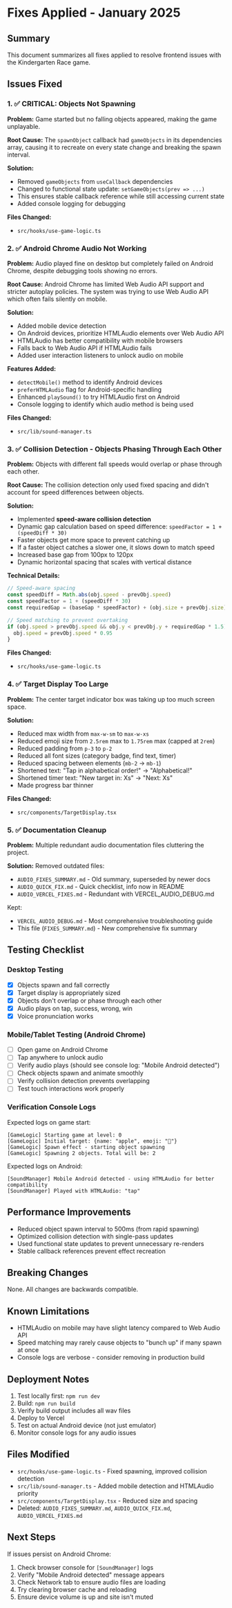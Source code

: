 # Fixes Applied - January 2025

## Summary

This document summarizes all fixes applied to resolve frontend issues with the Kindergarten Race game.

## Issues Fixed

### 1. ✅ CRITICAL: Objects Not Spawning

**Problem:** Game started but no falling objects appeared, making the game unplayable.

**Root Cause:** The `spawnObject` callback had `gameObjects` in its dependencies array, causing it to recreate on every state change and breaking the spawn interval.

**Solution:**

- Removed `gameObjects` from `useCallback` dependencies
- Changed to functional state update: `setGameObjects(prev => ...)`
- This ensures stable callback reference while still accessing current state
- Added console logging for debugging

**Files Changed:**

- `src/hooks/use-game-logic.ts`

### 2. ✅ Android Chrome Audio Not Working

**Problem:** Audio played fine on desktop but completely failed on Android Chrome, despite debugging tools showing no errors.

**Root Cause:** Android Chrome has limited Web Audio API support and stricter autoplay policies. The system was trying to use Web Audio API which often fails silently on mobile.

**Solution:**

- Added mobile device detection
- On Android devices, prioritize HTMLAudio elements over Web Audio API
- HTMLAudio has better compatibility with mobile browsers
- Falls back to Web Audio API if HTMLAudio fails
- Added user interaction listeners to unlock audio on mobile

**Features Added:**

- `detectMobile()` method to identify Android devices
- `preferHTMLAudio` flag for Android-specific handling
- Enhanced `playSound()` to try HTMLAudio first on Android
- Console logging to identify which audio method is being used

**Files Changed:**

- `src/lib/sound-manager.ts`

### 3. ✅ Collision Detection - Objects Phasing Through Each Other

**Problem:** Objects with different fall speeds would overlap or phase through each other.

**Root Cause:** The collision detection only used fixed spacing and didn't account for speed differences between objects.

**Solution:**

- Implemented **speed-aware collision detection**
- Dynamic gap calculation based on speed difference: `speedFactor = 1 + (speedDiff * 30)`
- Faster objects get more space to prevent catching up
- If a faster object catches a slower one, it slows down to match speed
- Increased base gap from 100px to 120px
- Dynamic horizontal spacing that scales with vertical distance

**Technical Details:**

```typescript
// Speed-aware spacing
const speedDiff = Math.abs(obj.speed - prevObj.speed)
const speedFactor = 1 + (speedDiff * 30)
const requiredGap = (baseGap * speedFactor) + (obj.size + prevObj.size) / 2

// Speed matching to prevent overtaking
if (obj.speed > prevObj.speed && obj.y < prevObj.y + requiredGap * 1.5) {
  obj.speed = prevObj.speed * 0.95
}
```

**Files Changed:**

- `src/hooks/use-game-logic.ts`

### 4. ✅ Target Display Too Large

**Problem:** The center target indicator box was taking up too much screen space.

**Solution:**

- Reduced max width from `max-w-sm` to `max-w-xs`
- Reduced emoji size from `2.5rem` max to `1.75rem` max (capped at `2rem`)
- Reduced padding from `p-3` to `p-2`
- Reduced all font sizes (category badge, find text, timer)
- Reduced spacing between elements (`mb-2` → `mb-1`)
- Shortened text: "Tap in alphabetical order!" → "Alphabetical!"
- Shortened timer text: "New target in: Xs" → "Next: Xs"
- Made progress bar thinner

**Files Changed:**

- `src/components/TargetDisplay.tsx`

### 5. ✅ Documentation Cleanup

**Problem:** Multiple redundant audio documentation files cluttering the project.

**Solution:**
Removed outdated files:

- `AUDIO_FIXES_SUMMARY.md` - Old summary, superseded by newer docs
- `AUDIO_QUICK_FIX.md` - Quick checklist, info now in README
- `AUDIO_VERCEL_FIXES.md` - Redundant with VERCEL_AUDIO_DEBUG.md

Kept:

- `VERCEL_AUDIO_DEBUG.md` - Most comprehensive troubleshooting guide
- This file (`FIXES_SUMMARY.md`) - New comprehensive fix summary

## Testing Checklist

### Desktop Testing

- [x] Objects spawn and fall correctly
- [x] Target display is appropriately sized
- [x] Objects don't overlap or phase through each other
- [x] Audio plays on tap, success, wrong, win
- [x] Voice pronunciation works

### Mobile/Tablet Testing (Android Chrome)

- [ ] Open game on Android Chrome
- [ ] Tap anywhere to unlock audio
- [ ] Verify audio plays (should see console log: "Mobile Android detected")
- [ ] Check objects spawn and animate smoothly
- [ ] Verify collision detection prevents overlapping
- [ ] Test touch interactions work properly

### Verification Console Logs

Expected logs on game start:

```plaintext
[GameLogic] Starting game at level: 0
[GameLogic] Initial target: {name: "apple", emoji: "🍎"}
[GameLogic] Spawn effect - starting object spawning
[GameLogic] Spawning 2 objects. Total will be: 2
```

Expected logs on Android:

```plaintext
[SoundManager] Mobile Android detected - using HTMLAudio for better compatibility
[SoundManager] Played with HTMLAudio: "tap"
```

## Performance Improvements

- Reduced object spawn interval to 500ms (from rapid spawning)
- Optimized collision detection with single-pass updates
- Used functional state updates to prevent unnecessary re-renders
- Stable callback references prevent effect recreation

## Breaking Changes

None. All changes are backwards compatible.

## Known Limitations

- HTMLAudio on mobile may have slight latency compared to Web Audio API
- Speed matching may rarely cause objects to "bunch up" if many spawn at once
- Console logs are verbose - consider removing in production build

## Deployment Notes

1. Test locally first: `npm run dev`
2. Build: `npm run build`
3. Verify build output includes all wav files
4. Deploy to Vercel
5. Test on actual Android device (not just emulator)
6. Monitor console logs for any audio issues

## Files Modified

- `src/hooks/use-game-logic.ts` - Fixed spawning, improved collision detection
- `src/lib/sound-manager.ts` - Added mobile detection and HTMLAudio priority
- `src/components/TargetDisplay.tsx` - Reduced size and spacing
- Deleted: `AUDIO_FIXES_SUMMARY.md`, `AUDIO_QUICK_FIX.md`, `AUDIO_VERCEL_FIXES.md`

## Next Steps

If issues persist on Android Chrome:

1. Check browser console for `[SoundManager]` logs
2. Verify "Mobile Android detected" message appears
3. Check Network tab to ensure audio files are loading
4. Try clearing browser cache and reloading
5. Ensure device volume is up and site isn't muted
